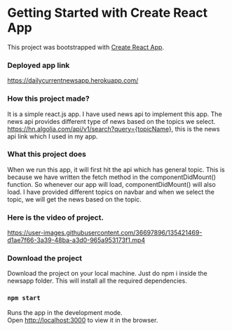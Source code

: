 # Getting Started with Create React App

This project was bootstrapped with [Create React App](https://github.com/facebook/create-react-app).

### Deployed app link

https://dailycurrentnewsapp.herokuapp.com/

### How this project made?

It is a simple react.js app. I have used news api to implement this app. The news api provides different type of news based on the topics we select. https://hn.algolia.com/api/v1/search?query={topicName}, this is the news api link which I used in my app.

### What this project does

When we run this app, it will first hit the api which has general topic. This is because we have written the fetch method in the componentDidMount() function. So whenever our app will load, componentDidMount() will also load. I have provided different topics on navbar and when we select the topic, we will get the news based on the topic.

### Here is the video of project.



https://user-images.githubusercontent.com/36697896/135421469-d1ae7f66-3a39-48ba-a3d0-965a953173f1.mp4



### Download the project

Download the project on your local machine.
Just do npm i inside the newsapp folder. This will install all
the required dependencies.

### `npm start`

Runs the app in the development mode.\
Open [http://localhost:3000](http://localhost:3000) to view it in the browser.

